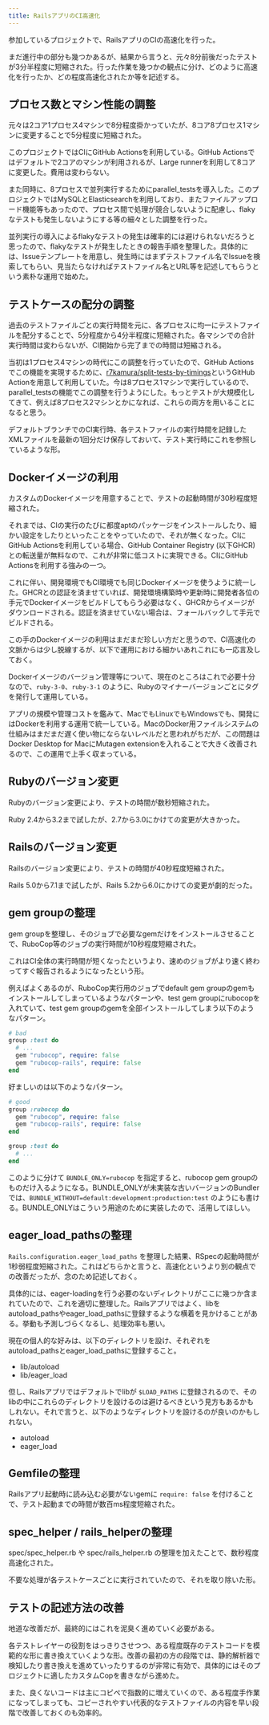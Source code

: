 ```yaml
---
title: RailsアプリのCI高速化
---
```


参加しているプロジェクトで、RailsアプリのCIの高速化を行った。

まだ進行中の部分も幾つかあるが、結果から言うと、元々8分前後だったテストが3分半程度に短縮された。行った作業を幾つかの観点に分け、どのように高速化を行ったか、どの程度高速化されたか等を記述する。

## プロセス数とマシン性能の調整

元々は2コア1プロセス4マシンで8分程度掛かっていたが、8コア8プロセス1マシンに変更することで5分程度に短縮された。

このプロジェクトではCIにGitHub Actionsを利用している。GitHub Actionsではデフォルトで2コアのマシンが利用されるが、Large runnerを利用して8コアに変更した。費用は変わらない。

また同時に、8プロセスで並列実行するためにparallel_testsを導入した。このプロジェクトではMySQLとElasticsearchを利用しており、またファイルアップロード機能等もあったので、プロセス間で処理が競合しないように配慮し、flakyなテストも発生しないようにする等の細々とした調整を行った。

並列実行の導入によるflakyなテストの発生は確率的には避けられないだろうと思ったので、flakyなテストが発生したときの報告手順を整理した。具体的には、Issueテンプレートを用意し、発生時にはまずテストファイル名でIssueを検索してもらい、見当たらなければテストファイル名とURL等を記述してもらうという素朴な運用で始めた。

## テストケースの配分の調整

過去のテストファイルごとの実行時間を元に、各プロセスに均一にテストファイルを配分することで、5分程度から4分半程度に短縮された。各マシンでの合計実行時間は変わらないが、CI開始から完了までの時間は短縮される。

当初は1プロセス4マシンの時代にこの調整を行っていたので、GitHub Actionsでこの機能を実現するために、[r7kamura/split-tests-by-timings](https://github.com/r7kamura/split-tests-by-timings)というGitHub Actionを用意して利用していた。今は8プロセス1マシンで実行しているので、parallel_testsの機能でこの調整を行うようにした。もっとテストが大規模化してきて、例えば8プロセス2マシンとかになれば、これらの両方を用いることになると思う。

デフォルトブランチでのCI実行時、各テストファイルの実行時間を記録したXMLファイルを最新の1回分だけ保存しておいて、テスト実行時にこれを参照しているような形。

## Dockerイメージの利用

カスタムのDockerイメージを用意することで、テストの起動時間が30秒程度短縮された。

それまでは、CIの実行のたびに都度aptのパッケージをインストールしたり、細かい設定をしたりといったことをやっていたので、それが無くなった。CIにGitHub Actionsを利用している場合、GitHub Container Registry (以下GHCR) との転送量が無料なので、これが非常に低コストに実現できる。CIにGitHub Actionsを利用する強みの一つ。

これに伴い、開発環境でもCI環境でも同じDockerイメージを使うように統一した。GHCRとの認証を済ませていれば、開発環境構築時や更新時に開発者各位の手元でDockerイメージをビルドしてもらう必要はなく、GHCRからイメージがダウンロードされる。認証を済ませていない場合は、フォールバックして手元でビルドされる。

この手のDockerイメージの利用はまだまだ珍しい方だと思うので、CI高速化の文脈からは少し脱線するが、以下で運用における細かいあれこれにも一応言及しておく。

Dockerイメージのバージョン管理等について、現在のところはこれで必要十分なので、`ruby-3-0`、`ruby-3-1` のように、Rubyのマイナーバージョンごとにタグを発行して運用している。

アプリの規模や管理コストを鑑みて、MacでもLinuxでもWindowsでも、開発にはDockerを利用する運用で統一している。MacのDocker用ファイルシステムの仕組みはまだまだ遅く使い物にならないレベルだと思われがちだが、この問題はDocker Desktop for MacにMutagen extensionを入れることで大きく改善されるので、この運用で上手く収まっている。

## Rubyのバージョン変更

Rubyのバージョン変更により、テストの時間が数秒短縮された。

Ruby 2.4から3.2まで試したが、2.7から3.0にかけての変更が大きかった。

## Railsのバージョン変更

Railsのバージョン変更により、テストの時間が40秒程度短縮された。

Rails 5.0から7.1まで試したが、Rails 5.2から6.0にかけての変更が劇的だった。

## gem groupの整理

gem groupを整理し、そのジョブで必要なgemだけをインストールさせることで、RuboCop等のジョブの実行時間が10秒程度短縮された。

これはCI全体の実行時間が短くなったというより、速めのジョブがより速く終わってすぐ報告されるようになったという形。

例えばよくあるのが、RuboCop実行用のジョブでdefault gem groupのgemもインストールしてしまっているようなパターンや、test gem groupにrubocopを入れていて、test gem groupのgemを全部インストールしてしまう以下のようなパターン。

```ruby
# bad
group :test do
  # ...
  gem "rubocop", require: false
  gem "rubocop-rails", require: false
end
```

好ましいのは以下のようなパターン。

```ruby
# good
group :rubocop do
  gem "rubocop", require: false
  gem "rubocop-rails", require: false
end

group :test do
  # ...
end
```

このように分けて `BUNDLE_ONLY=rubocop` を指定すると、rubocop gem groupのものだけ入るようになる。BUNDLE_ONLYが未実装な古いバージョンのBundlerでは、`BUNDLE_WITHOUT=default:development:production:test` のようにも書ける。BUNDLE_ONLYはこういう用途のために実装したので、活用してほしい。

## eager_load_pathsの整理

`Rails.configuration.eager_load_paths` を整理した結果、RSpecの起動時間が1秒弱程度短縮された。これはどちらかと言うと、高速化というより別の観点での改善だったが、念のため記述しておく。

具体的には、eager-loadingを行う必要のないディレクトリがここに幾つか含まれていたので、これを適切に整理した。Railsアプリではよく、libをautoload_pathsやeager_load_pathsに登録するような横着を見かけることがある。挙動も予測しづらくなるし、処理効率も悪い。

現在の個人的な好みは、以下のディレクトリを設け、それぞれをautoload_pathsとeager_load_pathsに登録すること。

- lib/autoload
- lib/eager_load

但し、Railsアプリではデフォルトでlibが `$LOAD_PATHS` に登録されるので、そのlibの中にこれらのディレクトリを設けるのは避けるべきという見方もあるかもしれない。それで言うと、以下のようなディレクトリを設けるのが良いのかもしれない。

- autoload
- eager_load

## Gemfileの整理

Railsアプリ起動時に読み込む必要がないgemに `require: false` を付けることで、テスト起動までの時間が数百ms程度短縮された。

## spec_helper / rails_helperの整理

spec/spec_helper.rb や spec/rails_helper.rb の整理を加えたことで、数秒程度高速化された。

不要な処理が各テストケースごとに実行されていたので、それを取り除いた形。

## テストの記述方法の改善

地道な改善だが、最終的にはこれを泥臭く進めていく必要がある。

各テストレイヤーの役割をはっきりさせつつ、ある程度既存のテストコードを模範的な形に書き換えていくような形。改善の最初の方の段階では、静的解析器で検知したり書き換えを進めていったりするのが非常に有効で、具体的にはそのプロジェクトに適したカスタムCopを書きながら進めた。

また、良くないコードは主にコピペで指数的に増えていくので、ある程度手作業になってしまっても、コピーされやすい代表的なテストファイルの内容を早い段階で改善しておくのも効率的。
